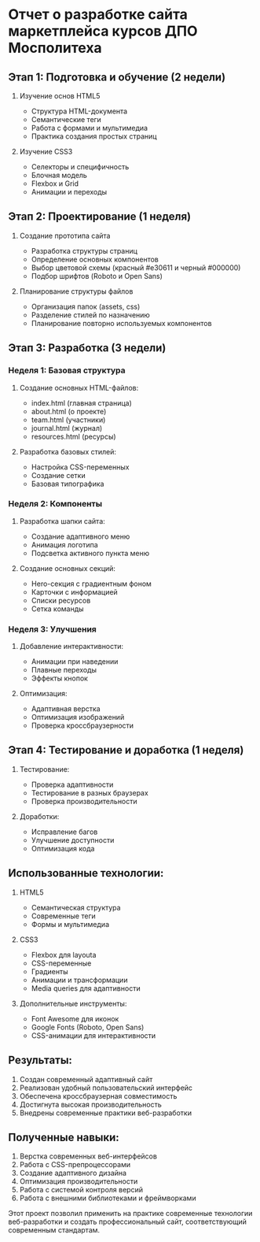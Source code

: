 # Отчет о разработке сайта маркетплейса курсов ДПО Мосполитеха

## Этап 1: Подготовка и обучение (2 недели)
1. Изучение основ HTML5
   - Структура HTML-документа
   - Семантические теги
   - Работа с формами и мультимедиа
   - Практика создания простых страниц

2. Изучение CSS3
   - Селекторы и специфичность
   - Блочная модель
   - Flexbox и Grid
   - Анимации и переходы

## Этап 2: Проектирование (1 неделя)
1. Создание прототипа сайта
   - Разработка структуры страниц
   - Определение основных компонентов
   - Выбор цветовой схемы (красный #e30611 и черный #000000)
   - Подбор шрифтов (Roboto и Open Sans)

2. Планирование структуры файлов
   - Организация папок (assets, css)
   - Разделение стилей по назначению
   - Планирование повторно используемых компонентов

## Этап 3: Разработка (3 недели)

### Неделя 1: Базовая структура
1. Создание основных HTML-файлов:
   - index.html (главная страница)
   - about.html (о проекте)
   - team.html (участники)
   - journal.html (журнал)
   - resources.html (ресурсы)

2. Разработка базовых стилей:
   - Настройка CSS-переменных
   - Создание сетки
   - Базовая типографика

### Неделя 2: Компоненты
1. Разработка шапки сайта:
   - Создание адаптивного меню
   - Анимация логотипа
   - Подсветка активного пункта меню

2. Создание основных секций:
   - Hero-секция с градиентным фоном
   - Карточки с информацией
   - Списки ресурсов
   - Сетка команды

### Неделя 3: Улучшения
1. Добавление интерактивности:
   - Анимации при наведении
   - Плавные переходы
   - Эффекты кнопок

2. Оптимизация:
   - Адаптивная верстка
   - Оптимизация изображений
   - Проверка кроссбраузерности

## Этап 4: Тестирование и доработка (1 неделя)
1. Тестирование:
   - Проверка адаптивности
   - Тестирование в разных браузерах
   - Проверка производительности

2. Доработки:
   - Исправление багов
   - Улучшение доступности
   - Оптимизация кода

## Использованные технологии:
1. HTML5
   - Семантическая структура
   - Современные теги
   - Формы и мультимедиа

2. CSS3
   - Flexbox для layouta
   - CSS-переменные
   - Градиенты
   - Анимации и трансформации
   - Media queries для адаптивности

3. Дополнительные инструменты:
   - Font Awesome для иконок
   - Google Fonts (Roboto, Open Sans)
   - CSS-анимации для интерактивности

## Результаты:
1. Создан современный адаптивный сайт
2. Реализован удобный пользовательский интерфейс
3. Обеспечена кроссбраузерная совместимость
4. Достигнута высокая производительность
5. Внедрены современные практики веб-разработки

## Полученные навыки:
1. Верстка современных веб-интерфейсов
2. Работа с CSS-препроцессорами
3. Создание адаптивного дизайна
4. Оптимизация производительности
5. Работа с системой контроля версий
6. Работа с внешними библиотеками и фреймворками

Этот проект позволил применить на практике современные технологии веб-разработки и создать профессиональный сайт, соответствующий современным стандартам.